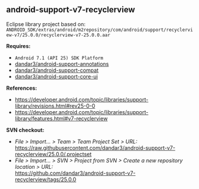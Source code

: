 ## android-support-v7-recyclerview

Eclipse library project based on:<br/>
`ANDROID_SDK/extras/android/m2repository/com/android/support/recyclerview-v7/25.0.0/recyclerview-v7-25.0.0.aar`

**Requires:**
- `Android 7.1 (API 25) SDK Platform`
- [dandar3/android-support-annotations](https://github.com/dandar3/android-support-annotations/tree/25.0.0)
- [dandar3/android-support-compat](https://github.com/dandar3/android-support-compat/tree/25.0.0)
- [dandar3/android-support-core-ui](https://github.com/dandar3/android-support-core-ui/tree/25.0.0)

**References:**
- https://developer.android.com/topic/libraries/support-library/revisions.html#rev25-0-0
- https://developer.android.com/topic/libraries/support-library/features.html#v7-recyclerview

**SVN checkout:**
- _File > Import... > Team > Team Project Set > URL:_<br/>
  https://raw.githubusercontent.com/dandar3/android-support-v7-recyclerview/25.0.0/.projectset
- _File > Import... > SVN > Project from SVN > Create a new repository location > URL:_<br/> 
  https://github.com/dandar3/android-support-v7-recyclerview/tags/25.0.0